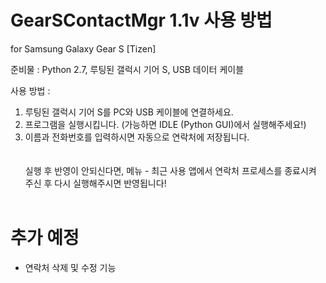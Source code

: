 # GearSContactMgr 1.1v 사용 방법
for Samsung Galaxy Gear S [Tizen]

준비물 : Python 2.7, 루팅된 갤럭시 기어 S, USB 데이터 케이블

사용 방법 :<br>
1. 루팅된 갤럭시 기어 S를 PC와 USB 케이블에 연결하세요.<br>
2. 프로그램을 실행시킵니다. (가능하면 IDLE (Python GUI)에서 실행해주세요!)<br>
3. 이름과 전화번호를 입력하시면 자동으로 연락처에 저장됩니다.<br>
<br><br>
실행 후 반영이 안되신다면, 메뉴 - 최근 사용 앱에서 연락처 프로세스를 종료시켜 주신 후 다시 실행해주시면 반영됩니다!
<br><br>
# 추가 예정

- 연락처 삭제 및 수정 기능
